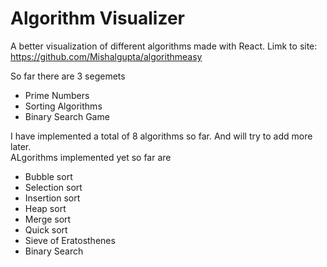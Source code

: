 # Algorithm Visualizer

A better visualization of different algorithms made with React. Limk to site: https://github.com/Mishalgupta/algorithmeasy

So far there are 3 segemets  
- Prime Numbers
- Sorting Algorithms
- Binary Search Game

I have implemented a total of 8 algorithms so far. And will try to add more later.  
ALgorithms implemented yet so far are
- Bubble sort
- Selection sort
- Insertion sort
- Heap sort
- Merge sort
- Quick sort
- Sieve of Eratosthenes
- Binary Search

